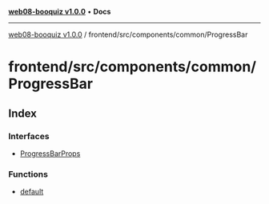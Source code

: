 [**web08-booquiz v1.0.0**](../../../../../README.md) • **Docs**

***

[web08-booquiz v1.0.0](../../../../../modules.md) / frontend/src/components/common/ProgressBar

# frontend/src/components/common/ProgressBar

## Index

### Interfaces

- [ProgressBarProps](interfaces/ProgressBarProps.md)

### Functions

- [default](functions/default.md)
